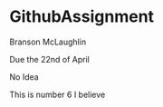 # GithubAssignment

Branson McLaughlin<br>

Due the 22nd of April<br>

No Idea<br>

This is number 6 I believe<br>
